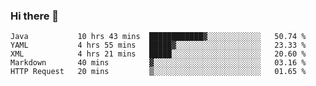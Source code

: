 ### Hi there 👋

<!--
**urzz/urzz** is a ✨ _special_ ✨ repository because its `README.md` (this file) appears on your GitHub profile.

Here are some ideas to get you started:

- 🔭 I’m currently working on ...
- 🌱 I’m currently learning ...
- 👯 I’m looking to collaborate on ...
- 🤔 I’m looking for help with ...
- 💬 Ask me about ...
- 📫 How to reach me: ...
- 😄 Pronouns: ...
- ⚡ Fun fact: ...
-->

<!--START_SECTION:waka-->
```text
Java           10 hrs 43 mins  ████████████▓░░░░░░░░░░░░   50.74 % 
YAML           4 hrs 55 mins   █████▓░░░░░░░░░░░░░░░░░░░   23.33 % 
XML            4 hrs 21 mins   █████░░░░░░░░░░░░░░░░░░░░   20.60 % 
Markdown       40 mins         ▓░░░░░░░░░░░░░░░░░░░░░░░░   03.16 % 
HTTP Request   20 mins         ▒░░░░░░░░░░░░░░░░░░░░░░░░   01.65 % 
```
<!--END_SECTION:waka-->
